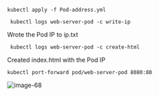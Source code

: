 ```
kubectl apply -f Pod-address.yml
```
```
 kubectl logs web-server-pod -c write-ip 
 ```
Wrote the Pod IP to ip.txt
```
 kubectl logs web-server-pod -c create-html
```
Created index.html with the Pod IP
```
kubectl port-forward pod/web-server-pod 8080:80
```

![image-68](https://github.com/farshadnick/kubernetes-tutorial/assets/88557305/15fa6e12-ba17-4ca0-80a3-6325d6c22435)
